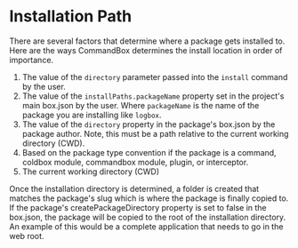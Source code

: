 # Installation Path

There are several factors that determine where a package gets installed to. Here are the ways CommandBox determines the install location in order of importance.

1. The value of the `directory` parameter passed into the `install` command by the user.
2. The value of the `installPaths.packageName` property set in the project's main box.json by the user. Where `packageName` is the name of the package you are installing like `logbox`.
3. The value of the `directory` property in the package's box.json by the package author. Note, this must be a path relative to the current working directory \(CWD\).
4. Based on the package type convention if the package is a command, coldbox module, commandbox module, plugin, or interceptor.
5. The current working directory \(CWD\)

Once the installation directory is determined, a folder is created that matches the package's slug which is where the package is finally copied to. If the package's createPackageDirectory property is set to false in the box.json, the package will be copied to the root of the installation directory. An example of this would be a complete application that needs to go in the web root.


